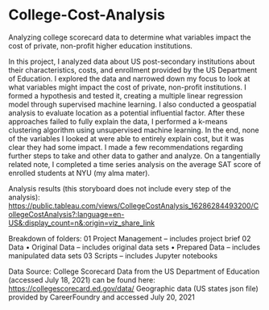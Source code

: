 # College-Cost-Analysis
Analyzing college scorecard data to determine what variables impact the cost of private, non-profit higher education institutions.

In this project, I analyzed data about US post-secondary institutions about their characteristics, costs, and enrollment provided by the US Department of Education. I explored the data and narrowed down my focus to look at what variables might impact the cost of private, non-profit institutions. I formed a hypothesis and tested it, creating a multiple linear regression model through supervised machine learning. I also conducted a geospatial analysis to evaluate location as a potential influential factor. After these approaches failed to fully explain the data, I performed a k-means clustering algorithm using unsupervised machine learning. In the end, none of the variables I looked at were able to entirely explain cost, but it was clear they had some impact. I made a few recommendations regarding further steps to take and other data to gather and analyze. On a tangentially related note, I completed a time series analysis on the average SAT score of enrolled students at NYU (my alma mater).


Analysis results (this storyboard does not include every step of the analysis): https://public.tableau.com/views/CollegeCostAnalysis_16286284493200/CollegeCostAnalysis?:language=en-US&:display_count=n&:origin=viz_share_link


Breakdown of folders:
01 Project Management – includes project brief
02 Data
•	Original Data – includes original data sets
•	Prepared Data – includes manipulated data sets
03 Scripts – includes Jupyter notebooks


Data Source:
College Scorecard Data from the US Department of Education (accessed July 18, 2021) can be found here: https://collegescorecard.ed.gov/data/ 
Geographic data (US states json file) provided by CareerFoundry and accessed July 20, 2021
